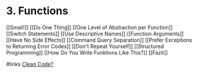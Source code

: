 # 3. Functions
[[Small!]]
[[Do One Thing]]
[[One Level of Abstraction per Function]]
[[Switch Statements]]
[[Use Descriptive Names]]
[[Function Arguments]]
[[Have No Side Effects]]
[[Command Query Separation]]
[[Prefer Exceptions to Returning Error Codes]]
[[Don't Repeat Yourself]]
[[Structured Programming]]
[[How  Do You Write Funktions Like This?]]
[[Fazit]]

#links [Clean Code?](https://qntm.org/clean)